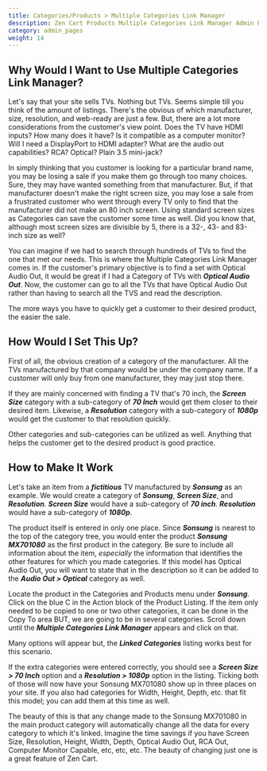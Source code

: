 ```yaml
---
title: Categories/Products > Multiple Categories Link Manager 
description: Zen Cart Products Multiple Categories Link Manager Admin Page 
category: admin_pages
weight: 14
---
```


## Why Would I Want to Use Multiple Categories Link Manager?
Let's say that your site sells TVs.  Nothing but TVs.  Seems simple till you think of the amount of listings.  There's the obvious of which manufacturer, size, resolution, and web-ready are just a few.  But,  there are a lot more considerations from the customer's view point.  Does the TV have HDMI inputs?  How many does it have?  Is it compatible as a computer monitor?  Will I need a DisplayPort to HDMI adapter?  What are the audio out capabilities? RCA?  Optical?  Plain 3.5 mini-jack?

In simply thinking that you customer is looking for a particular brand name, you may be losing a sale if you make them go through too many choices.  Sure, they may have wanted something from that manufacturer.  But, if that manufacturer doesn't make the right screen size, you may lose a sale from a frustrated customer who went through every TV only to find that the manufacturer did not make an 80 inch screen.  Using standard screen sizes as Categories can save the customer some time as well.  Did you know that, although most screen sizes are divisible by 5, there is a 32-, 43- and 83-inch size as well?

You can imagine if we had to search through hundreds of TVs to find the one that met our needs.  This is where the Multiple Categories Link Manager comes in.  If the customer's primary objective is to find a set with Optical Audio Out, it would be great if I had a Category of TVs with **_Optical Audio Out_**.  Now, the customer can go to all the TVs that have Optical Audio Out rather than having to search all the TVS and read the description.

The more ways you have to quickly get a customer to their desired product, the easier the sale.
## How Would I Set This Up?
First of all, the obvious creation of a category of the manufacturer.  All the TVs manufactured by that company would be under the company name.  If a customer will only buy from one manufacturer, they may just  stop there.

If they are mainly concerned with finding a TV that's 70 inch, the **_Screen Size_** category with a sub-category of **_70 Inch_** would get them closer to their desired item.  Likewise, a **_Resolution_** category with a sub-category of **_1080p_** would get the customer to that resolution quickly.

Other categories and sub-categories can be utilized as well.  Anything that helps the customer get to the desired product is good practice.
## How to Make It Work
Let's take an item from a **_fictitious_** TV manufactured by **_Sonsung_** as an example.  We would create a category of **_Sonsung_**, **_Screen Size_**, and **_Resolution_**.  **_Screen Size_** would have a sub-category of **_70 inch_**.  **_Resolution_** would have a sub-category of **_1080p_**.

The product itself is entered in only one place.  Since **_Sonsung_** is nearest to the top of the category tree, you would enter the product **_Sonsung MX701080_** as the first product in the category.  Be sure to include all information about the item, *_especially_* the information that identifies the other features for which you made categories.  If this model has Optical Audio Out, you will want to state that in the description so it can be added to the **_Audio Out > Optical_** category as well.

Locate the product in the Categories and Products menu under **_Sonsung_**.  Click on the blue C in the Action block of the Product Listing.  If the item only needed to be copied to one or two other categories, it can be done in the Copy To area BUT, we are going to be in several categories.  Scroll down until the **_Multiple Categories Link Manager_** appears and click on that.

Many options will appear but, the **_Linked Categories_** listing works best for this scenario.

If the extra categories were entered correctly, you should see a **_Screen Size > 70 Inch_** option and a **_Resolution > 1080p_** option in the listing.  Ticking both of those will now have your Sonsung MX701080 show up in three places on your site.  If you also had categories for Width, Height, Depth, etc. that fit this model; you can add them at this time as well.

The beauty of this is that any change made to the Sonsung MX701080 in the main product category will automatically change all the data for every category to which it's linked.  Imagine the time savings if you have Screen Size, Resolution, Height, Width, Depth, Optical Audio Out, RCA Out, Computer Monitor Capable, etc, etc, etc.  The beauty of changing just one is a great feature of Zen Cart.
